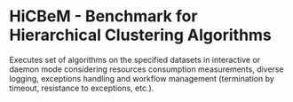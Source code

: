 # HiCBeM - Benchmark for Hierarchical Clustering Algorithms 
Executes set of algorithms on the specified datasets in interactive or daemon mode considering resources consumption measurements, diverse logging, exceptions handling and workflow management (termination by timeout, resistance to exceptions, etc.).
